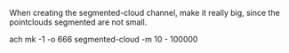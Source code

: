 When creating the segmented-cloud channel, make it really big, since
the pointclouds segmented are not small.

ach mk -1 -o 666 segmented-cloud -m 10 - 100000
